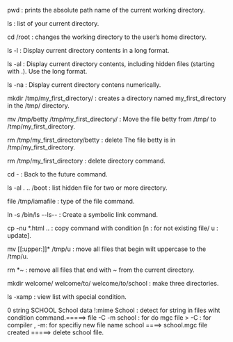 pwd : prints the absolute path name of the current working directory.

ls : list of your current directory.

cd /root : changes the working directory to the user’s home directory.

ls -l : Display current directory contents in a long format.

ls -al : Display current directory contents, including hidden files (starting with .). Use the long format.

ls -na : Display current directory contens numerically.

mkdir  /tmp/my_first_directory/ : creates a directory named my_first_directory in the /tmp/ directory.

mv /tmp/betty /tmp/my_first_directory/ : Move the file betty from /tmp/ to /tmp/my_first_directory. 

rm /tmp/my_first_directory/betty : delete The file betty is in /tmp/my_first_directory.

rm /tmp/my_first_directory : delete directory command.

cd - : Back to the future command.

ls -al . .. /boot : list hidden file for two or more directory.

file /tmp/iamafile : type of the file command.

ln -s /bin/ls --ls-- : Create a symbolic link command.

cp -nu *.html .. : copy command with condition [n : for not existing file/ u : update].

mv [[:upper:]]*  /tmp/u : move all files that begin wilt uppercase to the  /tmp/u.

rm *~ : remove all files that end with ~ from the current directory.

mkdir welcome/ welcome/to/ welcome/to/school : make three directories.

ls -xamp : view list with special condition.

0   string SCHOOL School data
!:mime School : detect for string in files wiht condition command.=====> file -C -m school : for do mgc file > -C : for compiler , -m: for specifiy new file name school ====> school.mgc file created =====> delete school file.


